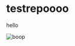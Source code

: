 testrepoooo
===========
hello

![boop](http://content9.flixster.com/question/64/27/70/6427703_std.png)

